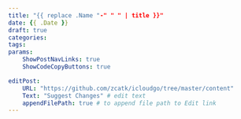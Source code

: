 ```yaml
---
title: "{{ replace .Name "-" " " | title }}"
date: {{ .Date }}
draft: true
categories: 
tags:
params:
    ShowPostNavLinks: true
    ShowCodeCopyButtons: true

editPost:
    URL: "https://github.com/zcatk/icloudgo/tree/master/content"
    Text: "Suggest Changes" # edit text
    appendFilePath: true # to append file path to Edit link
---
```


